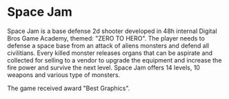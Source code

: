 # Space Jam

Space Jam is a base defense 2d shooter developed in 48h internal Digital Bros Game Academy, themed: "ZERO TO HERO". 
The player needs to defense a space base from an attack of aliens monsters and defend all civilitians.
Every killed monster releases organs that can be aspirate and collected for selling to a vendor to upgrade the equipment and increase the fire power and survive the next level. Space Jam offers 14 levels, 10 weapons and various type of monsters.

The game received award "Best Graphics".
